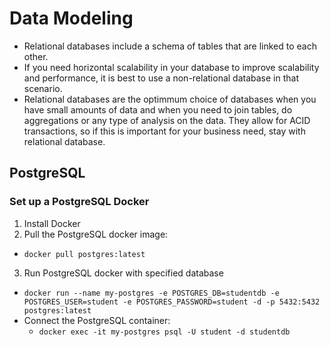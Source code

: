 # Data Modeling
- Relational databases include a schema of tables that are linked to each other.
- If you need horizontal scalability in your database to improve scalability and performance, it is best to use a non-relational database in that scenario.
- Relational databases are the optimmum choice of databases when you have small amounts of data and when you need to join tables, do aggregations or any type of analysis on the data. They allow for ACID transactions, so if this is important for your business need, stay with relational database.

## PostgreSQL
### Set up a PostgreSQL Docker
1. Install Docker
2. Pull the PostgreSQL docker image:
- `docker pull postgres:latest`
3. Run PostgreSQL docker with specified database
- `docker run --name my-postgres -e POSTGRES_DB=studentdb -e POSTGRES_USER=student -e POSTGRES_PASSWORD=student -d -p 5432:5432 postgres:latest`
- Connect the PostgreSQL container:
    - `docker exec -it my-postgres psql -U student -d studentdb`